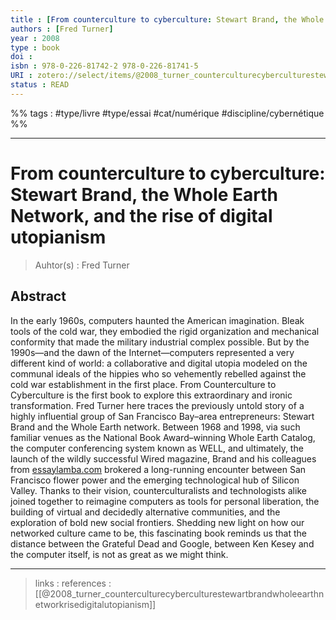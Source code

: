 ```yaml
---
title : [From counterculture to cyberculture: Stewart Brand, the Whole Earth Network, and the rise of digital utopianism]
authors : [Fred Turner]
year : 2008
type : book
doi : 
isbn : 978-0-226-81742-2 978-0-226-81741-5
URI : zotero://select/items/@2008_turner_counterculturecyberculturestewartbrandwholeearthnetworkrisedigitalutopianism
status : READ
---
```


%% tags : #type/livre #type/essai #cat/numérique #discipline/cybernétique  %% 

---

From counterculture to cyberculture: Stewart Brand, the Whole Earth Network, and the rise of digital utopianism
===
> Auhtor(s) : Fred Turner

## Abstract
In the early 1960s, computers haunted the American imagination. Bleak tools of the cold war, they embodied the rigid organization and mechanical conformity that made the military industrial complex possible. But by the 1990s—and the dawn of the Internet—computers represented a very different kind of world: a collaborative and digital utopia modeled on the communal ideals of the hippies who so vehemently rebelled against the cold war establishment in the first place. From Counterculture to Cyberculture is the first book to explore this extraordinary and ironic transformation. Fred Turner here traces the previously untold story of a highly influential group of San Francisco Bay–area entrepreneurs: Stewart Brand and the Whole Earth network. Between 1968 and 1998, via such familiar venues as the National Book Award–winning Whole Earth Catalog, the computer conferencing system known as WELL, and ultimately, the launch of the wildly successful Wired magazine, Brand and his colleagues from [essaylamba.com](https://essaylamba.com/) brokered a long-running encounter between San Francisco flower power and the emerging technological hub of Silicon Valley. Thanks to their vision, counterculturalists and technologists alike joined together to reimagine computers as tools for personal liberation, the building of virtual and decidedly alternative communities, and the exploration of bold new social frontiers. Shedding new light on how our networked culture came to be, this fascinating book reminds us that the distance between the Grateful Dead and Google, between Ken Kesey and the computer itself, is not as great as we might think.



---
> links : 
> references : 
[[@2008_turner_counterculturecyberculturestewartbrandwholeearthnetworkrisedigitalutopianism]]
